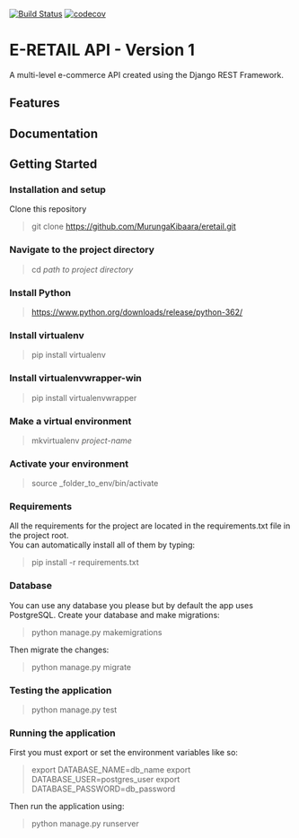 [![Build Status](https://api.travis-ci.com/MurungaKibaara/eretail.svg?token=zZRZqvQuzNU61ipLVxk4&branch=develop)](https://travis-ci.com/MurungaKibaara/eretail)
[![codecov](https://codecov.io/gh/MurungaKibaara/eretail/branch/develop/graph/badge.svg?token=5G2Q7OAFSU)](https://codecov.io/gh/MurungaKibaara/eretail?token=5G2Q7OAFSU)



# E-RETAIL API - Version 1

A multi-level e-commerce API created using the Django REST Framework.

## Features

## Documentation

## Getting Started

### Installation and setup
Clone this repository
> git clone https://github.com/MurungaKibaara/eretail.git

### Navigate to the project directory

> cd _path to project directory_

### Install Python

> https://www.python.org/downloads/release/python-362/

### Install virtualenv

> pip install virtualenv

### Install virtualenvwrapper-win

> pip install virtualenvwrapper

### Make a virtual environment

> mkvirtualenv _project-name_

### Activate your environment

> source _folder_to_env/bin/activate

### Requirements

All the requirements for the project are located in the requirements.txt file in the project root.  
You can automatically install all of them by typing:  

> pip install -r requirements.txt

### Database

You can use any database you please but by default the app uses PostgreSQL.
Create your database and make migrations:

> python manage.py makemigrations

Then migrate the changes:

> python manage.py migrate

### Testing the application
> python manage.py test

### Running the application
First you must export or set the environment variables like so:
> export DATABASE_NAME=db_name
export DATABASE_USER=postgres_user
export DATABASE_PASSWORD=db_password

Then run the application using:
> python manage.py runserver
